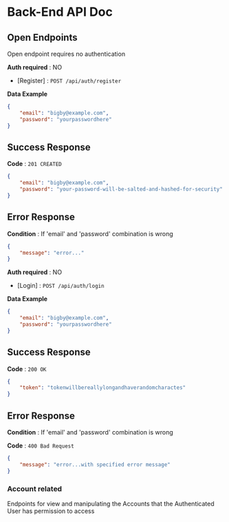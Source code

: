 # Back-End API Doc

## Open Endpoints

Open endpoint requires no authentication

**Auth required** : NO

* [Register] : `POST /api/auth/register`

**Data Example**

```json
{
	"email": "bigby@example.com",
	"password": "yourpasswordhere"
}
```
## Success Response

**Code** : `201 CREATED`

```json
{
	"email": "bigby@example.com",
	"password": "your-password-will-be-salted-and-hashed-for-security"
}
```

## Error Response

**Condition** : If 'email' and 'password' combination is wrong

```json
{
 	"message": "error..."
}
```
**Auth required** : NO

* [Login] : `POST /api/auth/login`

**Data Example**

```json
{
	"email": "bigby@example.com",
	"password": "yourpasswordhere"
}
```

## Success Response

**Code** : `200 OK`

```json
{
	"token": "tokenwillbereallylongandhaverandomcharactes"
}
```

## Error Response

**Condition** : If 'email' and 'password' combination is wrong

**Code** : `400 Bad Request`

```json
{
 	"message": "error...with specified error message"
}
```


### Account related

Endpoints for view and manipulating the Accounts that the Authenticated User has permission to access
